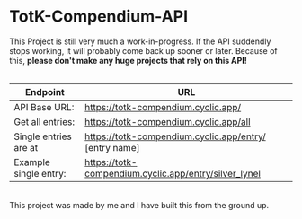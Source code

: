 # TotK-Compendium-API

This Project is still very much a work-in-progress. If the API suddendly stops working, it will probably come back up sooner or later. 
Because of this, **please don't make any huge projects that rely on this API!**
<br>
</br>

| Endpoint | URL |
| ------ | ------ |
| API Base URL: | https://totk-compendium.cyclic.app/ |
| Get all entries: | https://totk-compendium.cyclic.app/all |
| Single entries are at | https://totk-compendium.cyclic.app/entry/ [entry name] |
| Example single entry: | https://totk-compendium.cyclic.app/entry/silver_lynel |

<br>
This project was made by me and I have built this from the ground up.